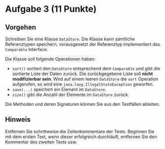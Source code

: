 # Aufgabe 3 (11 Punkte)

## Vorgehen
Schreiben Sie eine Klasse `DataStore`. Die Klasse kann sämtliche Referenztypen speichern, vorausgesetzt der Referenztyp implementiert das `Comparable` Interface.

Die Klasse soll folgende Operationen haben:
- `sort()` sortiert den `DataStore` entsprechend dem `Comparable` und gibt die sortierte Liste der Daten zurück. Die zurückgegebene Liste soll **nicht modifizierbar sein**. Wird auf einem leeren `DataStore` die `sort` Operation aufgerufen, so wird eine `java.lang.IllegalStateException` geworfen.
- `save(...)` speichert ein Element im `DataStore`.
- `size()` gibt die Anzahl der Elemente im `DataStore` zurück. 

Die Methoden und deren Signaturen können Sie aus den Testfällen ableiten.

## Hinweis
Entfernen Sie schrittweise die Zeilenkommentare der Tests. Beginnen Sie mit dem ersten Test, wenn dieser erfolgreich durchläuft, entfernen Sie den Kommentar des zweiten Tests usw. 